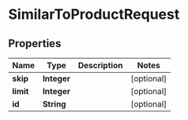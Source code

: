 

# SimilarToProductRequest


## Properties

Name | Type | Description | Notes
------------ | ------------- | ------------- | -------------
**skip** | **Integer** |  |  [optional]
**limit** | **Integer** |  |  [optional]
**id** | **String** |  |  [optional]



